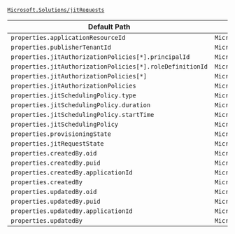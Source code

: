 [`Microsoft.Solutions/jitRequests`](https://docs.microsoft.com/en-us/azure/templates/microsoft.solutions/jitrequests)

| Default Path | Alias |
|---|---|
| `properties.applicationResourceId` | `Microsoft.Solutions/jitRequests/applicationResourceId` |
| `properties.publisherTenantId` | `Microsoft.Solutions/jitRequests/publisherTenantId` |
| `properties.jitAuthorizationPolicies[*].principalId` | `Microsoft.Solutions/jitRequests/jitAuthorizationPolicies[*].principalId` |
| `properties.jitAuthorizationPolicies[*].roleDefinitionId` | `Microsoft.Solutions/jitRequests/jitAuthorizationPolicies[*].roleDefinitionId` |
| `properties.jitAuthorizationPolicies[*]` | `Microsoft.Solutions/jitRequests/jitAuthorizationPolicies[*]` |
| `properties.jitAuthorizationPolicies` | `Microsoft.Solutions/jitRequests/jitAuthorizationPolicies` |
| `properties.jitSchedulingPolicy.type` | `Microsoft.Solutions/jitRequests/jitSchedulingPolicy.type` |
| `properties.jitSchedulingPolicy.duration` | `Microsoft.Solutions/jitRequests/jitSchedulingPolicy.duration` |
| `properties.jitSchedulingPolicy.startTime` | `Microsoft.Solutions/jitRequests/jitSchedulingPolicy.startTime` |
| `properties.jitSchedulingPolicy` | `Microsoft.Solutions/jitRequests/jitSchedulingPolicy` |
| `properties.provisioningState` | `Microsoft.Solutions/jitRequests/provisioningState` |
| `properties.jitRequestState` | `Microsoft.Solutions/jitRequests/jitRequestState` |
| `properties.createdBy.oid` | `Microsoft.Solutions/jitRequests/createdBy.oid` |
| `properties.createdBy.puid` | `Microsoft.Solutions/jitRequests/createdBy.puid` |
| `properties.createdBy.applicationId` | `Microsoft.Solutions/jitRequests/createdBy.applicationId` |
| `properties.createdBy` | `Microsoft.Solutions/jitRequests/createdBy` |
| `properties.updatedBy.oid` | `Microsoft.Solutions/jitRequests/updatedBy.oid` |
| `properties.updatedBy.puid` | `Microsoft.Solutions/jitRequests/updatedBy.puid` |
| `properties.updatedBy.applicationId` | `Microsoft.Solutions/jitRequests/updatedBy.applicationId` |
| `properties.updatedBy` | `Microsoft.Solutions/jitRequests/updatedBy` |

